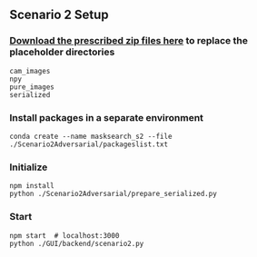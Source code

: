 ## Scenario 2 Setup

### [Download the prescribed zip files here](https://drive.google.com/drive/folders/1UGKixXdXw0oGPmhF-3aXiYW-BiNbbptu?usp=sharing) to replace the placeholder directories
```
cam_images
npy
pure_images
serialized
```


### Install packages in a separate environment
```
conda create --name masksearch_s2 --file ./Scenario2Adversarial/packageslist.txt
```

### Initialize
```
npm install
python ./Scenario2Adversarial/prepare_serialized.py
```

### Start
```
npm start  # localhost:3000
python ./GUI/backend/scenario2.py
```
